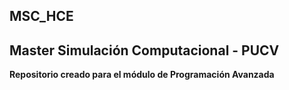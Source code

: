 ## MSC_HCE
## Master Simulación Computacional - PUCV
**Repositorio creado para el módulo de Programación Avanzada**
